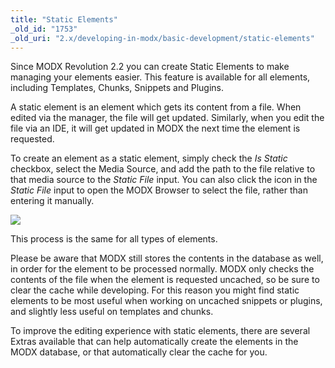 ```yaml
---
title: "Static Elements"
_old_id: "1753"
_old_uri: "2.x/developing-in-modx/basic-development/static-elements"
---
```


Since MODX Revolution 2.2 you can create Static Elements to make managing your elements easier. This feature is available for all elements, including Templates, Chunks, Snippets and Plugins.

A static element is an element which gets its content from a file. When edited via the manager, the file will get updated. Similarly, when you edit the file via an IDE, it will get updated in MODX the next time the element is requested.

To create an element as a static element, simply check the _Is Static_ checkbox, select the Media Source, and add the path to the file relative to that media source to the _Static File_ input. You can also click the icon in the _Static File_ input to open the MODX Browser to select the file, rather than entering it manually.

![](/download/attachments/050decc19b4e3f704a1486c182d34271/static-template.png)

This process is the same for all types of elements.

Please be aware that MODX still stores the contents in the database as well, in order for the element to be processed normally. MODX only checks the contents of the file when the element is requested uncached, so be sure to clear the cache while developing. For this reason you might find static elements to be most useful when working on uncached snippets or plugins, and slightly less useful on templates and chunks.

To improve the editing experience with static elements, there are several Extras available that can help automatically create the elements in the MODX database, or that automatically clear the cache for you.
